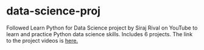 # data-science-proj
Followed Learn Python for Data Science project by Siraj Rival on YouTube to learn and practice Python data science skills. 
Includes 6 projects. The link to the project videos is [here.](https://www.youtube.com/watch?v=T5pRlIbr6gg)
